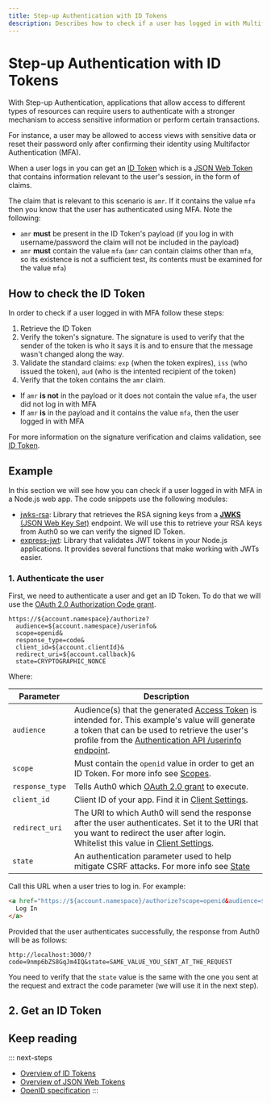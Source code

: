 ```yaml
---
title: Step-up Authentication with ID Tokens
description: Describes how to check if a user has logged in with Multifactor Authentication by examining their ID Token
---
```

# Step-up Authentication with ID Tokens

With Step-up Authentication, applications that allow access to different types of resources can require users to authenticate with a stronger mechanism to access sensitive information or perform certain transactions.

For instance, a user may be allowed to access views with sensitive data or reset their password only after confirming their identity using Multifactor Authentication (MFA).

When a user logs in you can get an [ID Token](/tokens/id-token) which is a [JSON Web Token](/jwt) that contains information relevant to the user's session, in the form of claims.

The claim that is relevant to this scenario is `amr`. If it contains the value `mfa` then you know that the user has authenticated using MFA. Note the following:
- `amr` **must** be present in the ID Token's payload (if you log in with username/password the claim will not be included in the payload)
- `amr` **must** contain the value `mfa` (`amr` can contain claims other than `mfa`, so its existence is not a sufficient test, its contents must be examined for the value `mfa`)

## How to check the ID Token

In order to check if a user logged in with MFA follow these steps:

1. Retrieve the ID Token
1. Verify the token's signature. The signature is used to verify that the sender of the token is who it says it is and to ensure that the message wasn't changed along the way.
1. Validate the standard claims: `exp` (when the token expires), `iss` (who issued the token), `aud` (who is the intented recipient of the token)
1. Verify that the token contains the `amr` claim.
  - If `amr` **is not** in the payload or it does not contain the value `mfa`, the user did not log in with MFA
  - If `amr` **is** in the payload and it contains the value `mfa`, then the user logged in with MFA

For more information on the signature verification and claims validation, see [ID Token](/tokens/id-token).

## Example

In this section we will see how you can check if a user logged in with MFA in a Node.js web app. The code snippets use the following modules:

- [jwks-rsa](https://github.com/auth0/node-jwks-rsa): Library that retrieves the RSA signing keys from a [**JWKS** (JSON Web Key Set)](/jwks) endpoint. We will use this to retrieve your RSA keys from Auth0 so we can verify the signed ID Token.
- [express-jwt](https://github.com/auth0/express-jwt): Library that validates JWT tokens in your Node.js applications. It provides several functions that make working with JWTs easier.

### 1. Authenticate the user

First, we need to authenticate a user and get an ID Token. To do that we will use the [OAuth 2.0 Authorization Code grant](/client-auth/server-side-web).


```text
https://${account.namespace}/authorize?
  audience=${account.namespace}/userinfo&
  scope=openid&
  response_type=code&
  client_id=${account.clientId}&
  redirect_uri=${account.callback}&
  state=CRYPTOGRAPHIC_NONCE
```

Where:

| **Parameter** | **Description** |
|-|-|
| `audience` | Audience(s) that the generated [Access Token](/tokens/access-token) is intended for. This example's value will generate a token that can be used to retrieve the user's profile from the [Authentication API /userinfo endpoint](/api/authentication#get-user-info). |
| `scope` | Must contain the `openid` value in order to get an ID Token. For more info see [Scopes](/scopes). |
| `response_type` | Tells Auth0 which [OAuth 2.0 grant](/protocols/oauth2#authorization-grant-types) to execute. |
| `client_id` | Client ID of your app. Find it in [Client Settings](${account.namespace}/#/clients/${account.clientId}/settings). |
| `redirect_uri` | The URI to which Auth0 will send the response after the user authenticates. Set it to the URI that you want to redirect the user after login. Whitelist this value in [Client Settings](${account.namespace}/#/clients/${account.clientId}/settings). |
| `state` | An authentication parameter used to help mitigate CSRF attacks. For more info see [State](/protocols/oauth2/oauth-state)|

Call this URL when a user tries to log in. For example:

```html
<a href="https://${account.namespace}/authorize?scope=openid&audience=${account.namespace}/userinfo&response_type=code&client_id=${account.clientId}&redirect_uri=${account.callback}&state=123456">
  Log In
</a>
```

Provided that the user authenticates successfully, the response from Auth0 will be as follows:

```text
http://localhost:3000/?code=9nmp6bZS8GqJm4IQ&state=SAME_VALUE_YOU_SENT_AT_THE_REQUEST
```

You need to verify that the `state` value is the same with the one you sent at the request and extract the code parameter (we will use it in the next step).

## 2. Get an ID Token

## Keep reading

::: next-steps
* [Overview of ID Tokens](/tokens/id-token)
* [Overview of JSON Web Tokens](/jwt)
* [OpenID specification](http://openid.net/specs/openid-connect-core-1_0.html)
:::
